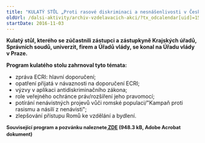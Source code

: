 ```yaml
---
title: "KULATÝ STŮL „Proti rasové diskriminaci a nesnášenlivosti v České republice“"
oldUrl: /dalsi-aktivity/archiv-vzdelavacich-akci/?tx_odcalendar[uid]=159&cHash=0a2914f7fb54c16c9edb13ff5371be2d
startDate: 2016-11-03
---
```


<p><b>Kulatý stůl, kterého se zúčastnili zástupci a zástupkyně Krajských úřadů, Správních soudů, univerzit, firem a Úřadů vlády, se konal na Úřadu vlády v Praze.</b></p>
<p><b>Program kulatého stolu zahrnoval tyto témata:</b></p>
<p></p><ul><li>zpráva ECRI: hlavní doporučení;</li><li>opatření přijatá v návaznosti na doporučení ECRI;</li><li>výzvy v aplikaci antidiskriminačního zákona;</li><li>role veřejného ochránce práv/rozšíření jeho pravomocí;</li><li>potírání nenávistných projevů vůči romské populaci/&quot;Kampaň proti rasismu a násilí z nenávisti&quot;;</li><li>zlepšování přístupu Romů ke vzdělání a bydlení.</li></ul>
<p style="line-height: 17.92px; font-size: 12.8px;"><span style="font-size: 12.8px;"><b>Související program a pozvánku naleznete<a href="https://www.ochrance.cz/uploads-import/projekt_ESF/ARCHIV_2016/SEMINARE_ARCHIV/ECRI_pozvanka_CJ.pdf" target="_blank"> ZDE</a> (948.3 kB, Adobe Acrobat dokument)</b></span></p>
<p style="line-height: 17.92px; font-size: 12.8px;"><span style="font-size: 12.8px;"><br /></span></p>
